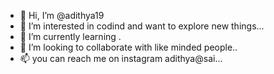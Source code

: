 - 👋 Hi, I’m @adithya19
- 👀 I’m interested in codind and want to explore new things...
- 🌱 I’m currently learning .
- 💞️ I’m looking to collaborate with like minded people..
- 📫 you can reach me on instagram adithya@sai...

<!---
adithyasai28/adithyasai28 is a ✨ special ✨ repository because its `README.md` (this file) appears on your GitHub profile.
You can click the Preview link to take a look at your changes.
--->
